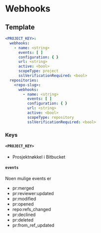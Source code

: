 # Webhooks

## Template

```yaml
<PROJECT_KEY>:
  webhooks:
    - name: <string>
      events: [ ]
      configuration: { }
      url: <string>
      active: <bool>
      scopeType: project
      sslVerificationRequired: <bool>
  repositories:
    <repo-slug>:
      webhooks:
        - name: <string>
          events: [ ]
          configuration: { }
          url: <string>
          active: <bool>
          scopeType: repository
          sslVerificationRequired: <bool>
```

### Keys

#### `<PROJECT_KEY>`

* Prosjektnøkkel i Bitbucket

#### `events`

Noen mulige events er

* pr:merged
* pr:reviewer:updated
* pr:modified
* pr:opened
* repo:refs_changed
* pr:declined
* pr:deleted
* pr:from_ref_updated
